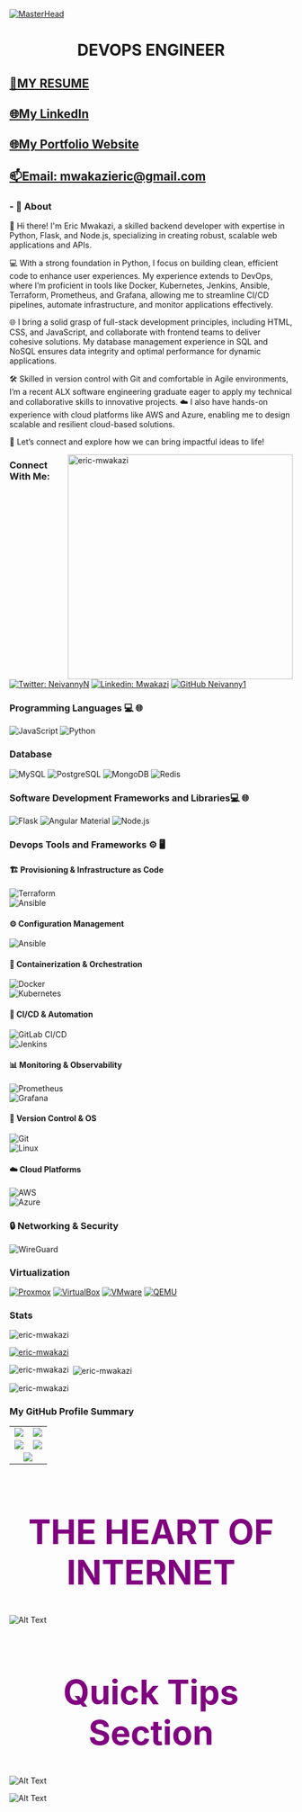 [![MasterHead](https://external-content.duckduckgo.com/iu/?u=https%3A%2F%2Fsimplecoding.dev%2Fassets%2Fdevops.gif&f=1&nofb=1&ipt=5b6d2625a334d7b7a12686bfa606dc36bcd71080139c35191b2adf68f1cc124f&ipo=images)](https://rishavchanda.io)
### <h1 align="center">DEVOPS ENGINEER</h1>

## [🧰MY RESUME](https://github.com/eric-mwakazi/eric-mwakazi/blob/main/RESUME.md)

## [🌐My LinkedIn](https://www.linkedin.com/in/eric-mwakazi/)

## [🌐My Portfolio Website](https://mwakazieric.vercel.app/)
## [📫Email: mwakazieric@gmail.com](mailto:mwakazieric@gmail.com)

###  - 🌱 **About**
👋 Hi there! I'm Eric Mwakazi, a skilled backend developer with expertise in Python, Flask, and Node.js, specializing in creating robust, scalable web applications and APIs.

💻 With a strong foundation in Python, I focus on building clean, efficient code to enhance user experiences. My experience extends to DevOps, where I’m proficient in tools like Docker, Kubernetes, Jenkins, Ansible, Terraform, Prometheus, and Grafana, allowing me to streamline CI/CD pipelines, automate infrastructure, and monitor applications effectively.

🌐 I bring a solid grasp of full-stack development principles, including HTML, CSS, and JavaScript, and collaborate with frontend teams to deliver cohesive solutions. My database management experience in SQL and NoSQL ensures data integrity and optimal performance for dynamic applications.

🛠️ Skilled in version control with Git and comfortable in Agile environments, I’m a recent ALX software engineering graduate eager to apply my technical and collaborative skills to innovative projects.
☁️ I also have hands-on experience with cloud platforms like AWS and Azure, enabling me to design scalable and resilient cloud-based solutions.


🚀 Let’s connect and explore how we can bring impactful ideas to life!

<img align="right" src="https://cdn.dribbble.com/users/1162077/screenshots/3848914/programmer.gif" alt="eric-mwakazi" width="400">

### Connect With Me:
[![Twitter: NeivannyN ](https://img.shields.io/twitter/follow/NeivannyN?style=for-the-badge&color=black)](https://twitter.com/NeivannyN)
[![Linkedin: Mwakazi](https://img.shields.io/badge/-Eric-blue?style=for-the-badge&logo=Linkedin&Color=black)](https://www.linkedin.com/in/eric-mwakazi/)
[![GitHub Neivanny1 ](https://img.shields.io/github/followers/eric-mwakazi?label=follow&style=for-the-badge&color=black)](https://github.com/eric-mwakazi)
### Programming Languages 💻 🌐
<!--
![C](https://img.shields.io/badge/c-%2300599C.svg?style=for-the-badge&logo=c&logoColor=white)
![CSS3](https://img.shields.io/badge/css3-%231572B6.svg?style=for-the-badge&logo=css3&logoColor=white)
![HTML5](https://img.shields.io/badge/html5-%23E34F26.svg?style=for-the-badge&logo=html5&logoColor=white) -->
![JavaScript](https://img.shields.io/badge/javascript-%23323330.svg?style=for-the-badge&logo=javascript&logoColor=%23F7DF1E)
![Python](https://img.shields.io/badge/python-3670A0?style=for-the-badge&logo=python&logoColor=ffdd54)

### Database
![MySQL](https://img.shields.io/badge/-MySQL-333333?style=for-the-badge&logo=mysql&color=blue)
![PostgreSQL](https://img.shields.io/badge/-PostgreSQL-333333?style=for-the-badge&logo=postgresql&color=blue)
![MongoDB](https://img.shields.io/badge/-MongoDB-333333?style=for-the-badge&logo=mongodb&color=green)
![Redis](https://img.shields.io/badge/-Redis-333333?style=for-the-badge&logo=redis&color=red)

### Software Development Frameworks and Libraries💻 🌐

![Flask](https://img.shields.io/badge/flask-%23000.svg?style=for-the-badge&logo=flask&logoColor=white)
![Angular Material](https://img.shields.io/badge/angular--material-%23DD0031.svg?style=for-the-badge&logo=angular&logoColor=white)
![Node.js](https://img.shields.io/badge/node.js-6DA55F?style=for-the-badge&logo=node.js&logoColor=white)


### Devops Tools and Frameworks ⚙️ 🖥

  #### 🏗 Provisioning & Infrastructure as Code  
  ![Terraform](https://img.shields.io/badge/-Terraform-333333?style=for-the-badge&logo=terraform&color=black)  
  ![Ansible](https://img.shields.io/badge/-Ansible-333333?style=for-the-badge&logo=ansible&color=black)  
  
  #### ⚙️ Configuration Management  
  ![Ansible](https://img.shields.io/badge/-Ansible-333333?style=for-the-badge&logo=ansible&color=black)  
  
  #### 🚢 Containerization & Orchestration  
  ![Docker](https://img.shields.io/badge/-Docker-333333?style=for-the-badge&logo=docker&color=black)  
  ![Kubernetes](https://img.shields.io/badge/-Kubernetes-333333?style=for-the-badge&logo=kubernetes&color=black)  
  
  #### 🔄 CI/CD & Automation  
  ![GitLab CI/CD](https://img.shields.io/badge/-GitLab_CI/CD-333333?style=for-the-badge&logo=gitlab&color=black)  
  ![Jenkins](https://img.shields.io/badge/-Jenkins-333333?style=for-the-badge&logo=jenkins&color=black)  
  
  #### 📊 Monitoring & Observability  
  ![Prometheus](https://img.shields.io/badge/-Prometheus-333333?style=for-the-badge&logo=prometheus&color=black)  
  ![Grafana](https://img.shields.io/badge/-Grafana-333333?style=for-the-badge&logo=grafana&color=black)  
  
  #### 🔧 Version Control & OS  
  ![Git](https://img.shields.io/badge/-Git-333333?style=for-the-badge&logo=git&color=black)  
  ![Linux](https://img.shields.io/badge/-Linux-000?style=for-the-badge&logo=Linux&logoColor=FCC624&color=black)

   #### ☁️ Cloud Platforms  
  ![AWS](https://img.shields.io/badge/-AWS-333333?style=for-the-badge&logo=amazonaws&color=black)  
  ![Azure](https://img.shields.io/badge/-Azure-333333?style=for-the-badge&logo=azure&color=black)  



<!-- <h2 align="right">Favourite Movie Actors</h2>
 <img align="right"  src="https://drive.google.com/uc?id=1cvcBsa7GgCHfTgQ0Fh1fV4_Xt6rKfL-z" alt="Description of the embedded content">
-->
### 🔒 Networking & Security  
![WireGuard](https://img.shields.io/badge/-WireGuard-333333?style=for-the-badge&logo=wireguard&color=black)  
<!--[![Parrot OS](https://img.shields.io/badge/-Parrot-000000?style=for-the-badge&logo=parrot-os&logoColor=%23f59e0b&color=lightred)](https://www.parrotlinux.org/)
[![Kali Linux](https://img.shields.io/badge/-Kali-000000?style=for-the-badge&logo=kali-linux&logoColor=%23df0030&color=purple)](https://www.kali.org/)
[![Nmap](https://img.shields.io/badge/Nmap-000000?style=for-the-badge&logo=nmap&logoColor=%23fe811a)](https://www.nmap.org/)
[![Wireshark](https://img.shields.io/badge/-Wireshark-000000?style=for-the-badge&logo=wireshark&logoColor=%234285f4&color=blue)](https://wireshark.org/)
[![Burp Suite](https://img.shields.io/badge/BurpSuite-000000?style=for-the-badge&logo=burp-suite&logoColor=%23FF0000&color=orange)](https://portswigger.net/burp/)
### Scripting
![Bash](https://img.shields.io/badge/Bash-%23323330.svg?style=for-the-badge&logo=gnu-bash&logoColor=white)
![PowerShell](https://img.shields.io/badge/PowerShell-3670A0?style=for-the-badge&logo=powershell&logoColor=white)
### Visualisation
[![Chart.js](https://img.shields.io/badge/chartjs-%23000000.svg?style=for-the-badge&logo=chartjs&logoColor=%234285F4)](https://chartjs.org/)
[![Matplotlib](https://img.shields.io/badge/matplotlib-%23000000.svg?style=for-the-badge&logo=matplotlib&logoColor=%23DF0030)](https://matplotlib.org/)
-->
### Virtualization
[![Proxmox](https://img.shields.io/badge/Proxmox-%23000000.svg?style=for-the-badge&logo=proxmox&logoColor=%23E57000)](https://proxmox.com/)
[![VirtualBox](https://img.shields.io/badge/VirtualBox-%23000000.svg?style=for-the-badge&logo=virtualbox&logoColor=%23FFFFFF)](https://www.virtualbox.org/)
[![VMware](https://img.shields.io/badge/VMware-%23000000.svg?style=for-the-badge&logo=vmware&logoColor=%23139FBA)](https://www.vmware.com/)
[![QEMU](https://img.shields.io/badge/QEMU-%23000000.svg?style=for-the-badge&logo=qemu&logoColor=%23FF6600)](https://www.qemu.org/)


### Stats

<p align="left"> <img src="https://komarev.com/ghpvc/?username=eric-mwakazi&label=Profile%20views&color=0e75b6&style=flat" alt="eric-mwakazi" /> </p>
<p align="left"> <a href="https://github.com/ryo-ma/github-profile-trophy"><img src="https://github-profile-trophy.vercel.app/?username=eric-mwakazi" alt="eric-mwakazi" /></a> </p>
<p><img align="left" src="https://github-readme-stats.vercel.app/api/top-langs?username=eric-mwakazi&show_icons=true&locale=en&layout=compact" alt="eric-mwakazi" /></p>
<p>&nbsp;<img align="center" src="https://github-readme-stats.vercel.app/api?username=eric-mwakazi&show_icons=true&locale=en" alt="eric-mwakazi" /></p>
<p><img align="center" src="https://github-readme-streak-stats.herokuapp.com/?user=eric-mwakazi" alt="eric-mwakazi" /></p>
<!--[![GitHub Streak](https://github-readme-streak-stats.herokuapp.com/?user=eric-mwakazi)](https://git.io/streak-stats)-->


### My GitHub Profile Summary

<table>
  <tr>
    <td style="width: 48%; margin: 5px; text-align: center;">
      <img src="http://github-profile-summary-cards.vercel.app/api/cards/repos-per-language?username=eric-mwakazi&theme=darcula" />
    </td>
    <td style="width: 48%; margin: 5px; text-align: center;">
      <img src="http://github-profile-summary-cards.vercel.app/api/cards/most-commit-language?username=eric-mwakazi&theme=darcula" />
    </td>
  </tr>
  <tr>
    <td style="width: 48%; margin: 5px; text-align: center;">
      <img src="http://github-profile-summary-cards.vercel.app/api/cards/stats?username=eric-mwakazi&theme=darcula" />
    </td>
    <td style="width: 48%; margin: 5px; text-align: center;">
      <img src="http://github-profile-summary-cards.vercel.app/api/cards/productive-time?username=eric-mwakazi&theme=darcula&utcOffset=8" />
    </td>
  </tr>
    <tr>
    <td colspan="2" style="width: 100%; text-align: center;">
      <img src="http://github-profile-summary-cards.vercel.app/api/cards/profile-details?username=eric-mwakazi&theme=darcula" />
    </td>
  </tr>
</table>
<h1 style="text-align: center; font-size: 60px; color: purple;">THE HEART OF INTERNET</h1>

![Alt Text](https://miro.medium.com/v2/resize:fit:720/format:webp/1*L_QoAG863l8QvqxpNyBiqw.gif)

<h1 style="text-align: center; font-size: 60px; color: purple;">Quick Tips Section</h1>


![Alt Text](https://github.com/eric-mwakazi/eric-mwakazi.github.io/blob/master/assets/devsecops.gif)


![Alt Text](https://github.com/eric-mwakazi/eric-mwakazi.github.io/blob/master/assets/linux.gif)



